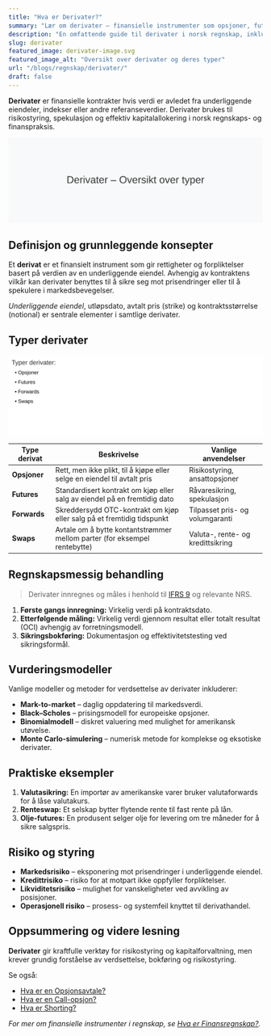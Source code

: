 ```yaml
---
title: "Hva er Derivater?"
summary: "Lær om derivater – finansielle instrumenter som opsjoner, futures, forwards, swaps – og hvordan de innregnes og måles i rapportering etter norske og internasjonale standarder."
description: "En omfattende guide til derivater i norsk regnskap, inkludert definisjon, typer, regnskapsmessig behandling og praktiske eksempler."
slug: derivater
featured_image: derivater-image.svg
featured_image_alt: "Oversikt over derivater og deres typer"
url: "/blogs/regnskap/derivater/"
draft: false
---
```


**Derivater** er finansielle kontrakter hvis verdi er avledet fra underliggende eiendeler, indekser eller andre referanseverdier. Derivater brukes til risikostyring, spekulasjon og effektiv kapitalallokering i norsk regnskaps- og finanspraksis.

![Oversikt over derivater](derivater-image.svg)

## Definisjon og grunnleggende konsepter

Et **derivat** er et finansielt instrument som gir rettigheter og forpliktelser basert på verdien av en underliggende eiendel. Avhengig av kontraktens vilkår kan derivater benyttes til å sikre seg mot prisendringer eller til å spekulere i markedsbevegelser.

_Underliggende eiendel_, utløpsdato, avtalt pris (strike) og kontraktsstørrelse (notional) er sentrale elementer i samtlige derivater.

## Typer derivater

![Typer derivater](derivater-typer.svg)

| Type derivat   | Beskrivelse                                                                 | Vanlige anvendelser                       |
|-----------------|-----------------------------------------------------------------------------|--------------------------------------------|
| **Opsjoner**    | Rett, men ikke plikt, til å kjøpe eller selge en eiendel til avtalt pris     | Risikostyring, ansattopsjoner              |
| **Futures**     | Standardisert kontrakt om kjøp eller salg av eiendel på en fremtidig dato    | Råvaresikring, spekulasjon                 |
| **Forwards**    | Skreddersydd OTC-kontrakt om kjøp eller salg på et fremtidig tidspunkt       | Tilpasset pris- og volumgaranti            |
| **Swaps**       | Avtale om å bytte kontantstrømmer mellom parter (for eksempel rentebytte)   | Valuta-, rente- og kredittsikring          |

## Regnskapsmessig behandling

> Derivater innregnes og måles i henhold til [IFRS 9](/blogs/regnskap/hva-er-ifrs "Hva er IFRS? Komplett Guide til International Financial Reporting Standards") og relevante NRS.

1. **Første gangs innregning:** Virkelig verdi på kontraktsdato.
2. **Etterfølgende måling:** Virkelig verdi gjennom resultat eller totalt resultat (OCI) avhengig av forretningsmodell.
3. **Sikringsbokføring:** Dokumentasjon og effektivitetstesting ved sikringsformål.

## Vurderingsmodeller

Vanlige modeller og metoder for verdsettelse av derivater inkluderer:

* **Mark-to-market** – daglig oppdatering til markedsverdi.
* **Black–Scholes** – prisingsmodell for europeiske opsjoner.
* **Binomialmodell** – diskret valuering med mulighet for amerikansk utøvelse.
* **Monte Carlo-simulering** – numerisk metode for komplekse og eksotiske derivater.

## Praktiske eksempler

1. **Valutasikring:** En importør av amerikanske varer bruker valutaforwards for å låse valutakurs.
2. **Renteswap:** Et selskap bytter flytende rente til fast rente på lån.
3. **Olje-futures:** En produsent selger olje for levering om tre måneder for å sikre salgspris.

## Risiko og styring

* **Markedsrisiko** – eksponering mot prisendringer i underliggende eiendel.
* **Kredittrisiko** – risiko for at motpart ikke oppfyller forpliktelser.
* **Likviditetsrisiko** – mulighet for vanskeligheter ved avvikling av posisjoner.
* **Operasjonell risiko** – prosess- og systemfeil knyttet til derivathandel.

## Oppsummering og videre lesning

**Derivater** gir kraftfulle verktøy for risikostyring og kapitalforvaltning, men krever grundig forståelse av verdsettelse, bokføring og risikostyring.

Se også:

* [Hva er en Opsjonsavtale?](/blogs/regnskap/hva-er-opsjonsavtale "Hva er en Opsjonsavtale?")
* [Hva er en Call-opsjon?](/blogs/regnskap/call-opsjon "Hva er en Call-opsjon?")
* [Hva er Shorting?](/blogs/regnskap/shorting "Hva er Shorting? En Guide til Short-salg i Norske Børser")

*For mer om finansielle instrumenter i regnskap, se [Hva er Finansregnskap?](/blogs/regnskap/hva-er-finansregnskap "Hva er Finansregnskap? En Komplett Guide").*
